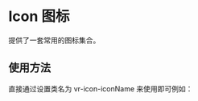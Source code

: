 # Icon 图标
提供了一套常用的图标集合。

## 使用方法
直接通过设置类名为 vr-icon-iconName 来使用即可例如：

<ClientOnly>
 <icon-demo-base></icon-demo-base>
</ClientOnly>
